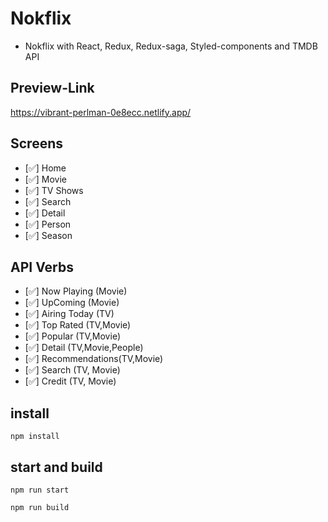 # Nokflix

- Nokflix with React, Redux, Redux-saga, Styled-components and TMDB API

## Preview-Link

https://vibrant-perlman-0e8ecc.netlify.app/

## Screens

- [✅] Home
- [✅] Movie
- [✅] TV Shows
- [✅] Search
- [✅] Detail
- [✅] Person
- [✅] Season

## API Verbs

- [✅] Now Playing (Movie)
- [✅] UpComing (Movie)
- [✅] Airing Today (TV)
- [✅] Top Rated (TV,Movie)
- [✅] Popular (TV,Movie)
- [✅] Detail (TV,Movie,People)
- [✅] Recommendations(TV,Movie)
- [✅] Search (TV, Movie)
- [✅] Credit (TV, Movie)

## install

```
npm install
```

## start and build

```
npm run start

npm run build
```
